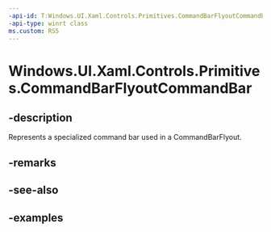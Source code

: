 ```yaml
---
-api-id: T:Windows.UI.Xaml.Controls.Primitives.CommandBarFlyoutCommandBar
-api-type: winrt class
ms.custom: RS5
---
```


<!-- Class syntax.
public class CommandBarFlyoutCommandBar : CommandBar, CommandBar
-->

# Windows.UI.Xaml.Controls.Primitives.CommandBarFlyoutCommandBar

## -description

Represents a specialized command bar used in a CommandBarFlyout.

## -remarks

## -see-also

## -examples

